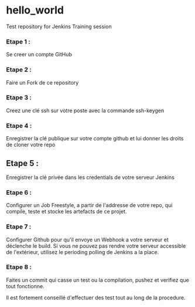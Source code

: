 # hello_world
Test repository for Jenkins Training session

### Etape 1 : 
Se creer un compte GitHub

### Etape 2 : 
Faire un Fork de ce repository

### Etape 3 :
Creez une clé ssh sur votre poste avec la commande ssh-keygen

### Etape 4 :
Enregistrer la clé publique sur votre compte github et lui donner les droits de cloner votre repo

## Etape 5 :
Enregistrer la clé privée dans les credentials de votre serveur Jenkins

### Etape 6 :
Configurer un Job Freestyle, a partir de l'addresse de votre repo, qui compile, teste et stocke les artefacts de ce projet.

### Etape 7 :
Configurer Github pour qu'il envoye un Webhook a votre serveur et déclenche le build.
Si vous ne pouvez pas rendre votre serveur accessible de l'extérieur, utilisez le perioding polling de Jenkins a la place.

### Etape 8 :
Faites un commit qui casse un test ou la compilation, pushez et verifiez que tout fonctionne.


Il est fortement conseillé d'effectuer des test tout au long de la procedure.
